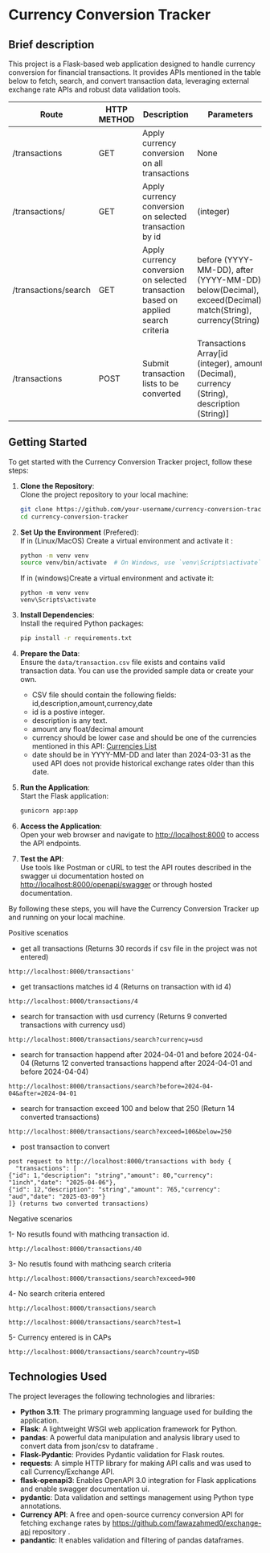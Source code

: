 # Currency Conversion Tracker

## Brief description
This project is a Flask-based web application designed to handle currency conversion for financial transactions. It provides APIs mentioned in the table below to fetch, search, and convert transaction data, leveraging external exchange rate APIs and robust data validation tools.

|Route|HTTP METHOD|Description|Parameters|
|-----|----| --------|-----|
|/transactions|GET|Apply currency conversion on all transactions|None|
|/transactions/<id>|GET|Apply currency conversion on selected transaction by id| (integer)|
|/transactions/search|GET|Apply currency conversion on selected transaction based on applied search criteria|before (YYYY-MM-DD), after (YYYY-MM-DD), below(Decimal), exceed(Decimal), match(String), currency(String)|
|/transactions|POST|Submit transaction lists to be converted|Transactions Array[id (integer), amount (Decimal), currency (String), description (String)]|

## Getting Started

To get started with the Currency Conversion Tracker project, follow these steps:

1. **Clone the Repository**:  
    Clone the project repository to your local machine:
    ```sh
    git clone https://github.com/your-username/currency-conversion-tracker.git
    cd currency-conversion-tracker
    ```

2. **Set Up the Environment** (Prefered):  
    If in (Linux/MacOS) Create a virtual environment and activate it :
    ```sh
    python -m venv venv
    source venv/bin/activate  # On Windows, use `venv\Scripts\activate`
    ```
    If in (windows)Create a virtual environment and activate it:
    ```
    python -m venv venv
    venv\Scripts\activate
    ```

3. **Install Dependencies**:  
    Install the required Python packages:
    ```sh
    pip install -r requirements.txt
    ```

4. **Prepare the Data**:  
    Ensure the `data/transaction.csv` file exists and contains valid transaction data. You can use the provided sample data or create your own.
    * CSV file should contain the following fields: id,description,amount,currency,date
    * id is a postive integer.
    * description is any text.
    * amount any float/decimal amount
    * currency should be lower case and should be one of the currencies mentioned in this API: [Currencies List](https://cdn.jsdelivr.net/npm/@fawazahmed0/currency-api@latest/v1/currencies.json)
    * date should be in YYYY-MM-DD and later than 2024-03-31 as the used API does not provide historical exchange rates older than this date.

5. **Run the Application**:  
    Start the Flask application:
    ```sh
    gunicorn app:app
    ```

6. **Access the Application**:  
    Open your web browser and navigate to [http://localhost:8000](http://localhost:8000) to access the API endpoints.

7. **Test the API**:  
    Use tools like Postman or cURL to test the API routes described in the swagger ui documentation hosted on [http://localhost:8000/openapi/swagger](http://localhost:8000/openapi/swagger) or through hosted documentation.

By following these steps, you will have the Currency Conversion Tracker up and running on your local machine.

Positive scenatios
- get all transactions (Returns 30 records if csv file in the project was not entered)
```
http://localhost:8000/transactions'
```
- get transactions matches id 4 (Returns on transaction with id 4)
```
http://localhost:8000/transactions/4
```
- search for transaction with usd currency (Returns 9 converted transactions with currency usd)
```
http://localhost:8000/transactions/search?currency=usd
```
- search for transaction happend after 2024-04-01 and  before 2024-04-04 (Returns 12 converted transactions happend after 2024-04-01 and  before 2024-04-04)
```
http://localhost:8000/transactions/search?before=2024-04-04&after=2024-04-01
```
- search for transaction exceed 100 and below that 250 (Return 14 converted transactions)
```
http://localhost:8000/transactions/search?exceed=100&below=250
```
- post transaction to convert
```
post request to http://localhost:8000/transactions with body {
  "transactions": [
{"id": 1,"description": "string","amount": 80,"currency": "1inch","date": "2025-04-06"},
{"id": 12,"description": "string","amount": 765,"currency": "aud","date": "2025-03-09"}
]} (returns two converted transactions)
```

Negative scenarios

1- No resutls found with mathcing transaction id.
```
http://localhost:8000/transactions/40
```
3- No resutls found with mathcing search criteria
```
http://localhost:8000/transactions/search?exceed=900
```

4- No search criteria entered
```
http://localhost:8000/transactions/search
```
```
http://localhost:8000/transactions/search?test=1
```
5- Currency entered is in CAPs
```
http://localhost:8000/transactions/search?country=USD
```

## Technologies Used

The project leverages the following technologies and libraries:

- **Python 3.11**: The primary programming language used for building the application.
- **Flask**: A lightweight WSGI web application framework for Python.
- **pandas**: A powerful data manipulation and analysis library used to convert data from json/csv to dataframe .
- **Flask-Pydantic**: Provides Pydantic validation for Flask routes.
- **requests**: A simple HTTP library for making API calls and was used to call Currency/Exchange API.
- **flask-openapi3**: Enables OpenAPI 3.0 integration for Flask applications and enable swagger documentation ui.
- **pydantic**: Data validation and settings management using Python type annotations.
- **Currency API**: A free and open-source currency conversion API for fetching exchange rates by https://github.com/fawazahmed0/exchange-api repository .
- **pandantic**: It enables validation and filtering of pandas dataframes.

